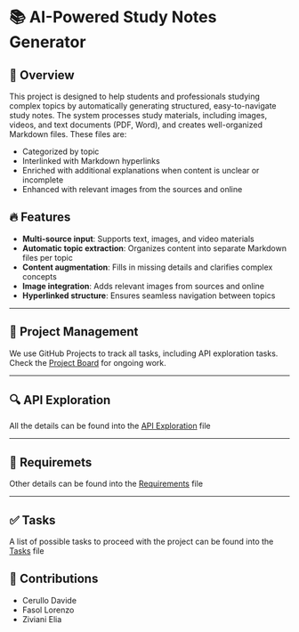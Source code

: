 # 📚 AI-Powered Study Notes Generator

## 📝 Overview
This project is designed to help students and professionals studying complex topics by automatically generating structured, easy-to-navigate study notes. The system processes study materials, including images, videos, and text documents (PDF, Word), and creates well-organized Markdown files. These files are:

- Categorized by topic
- Interlinked with Markdown hyperlinks
- Enriched with additional explanations when content is unclear or incomplete
- Enhanced with relevant images from the sources and online

## 🔥 Features
- **Multi-source input**: Supports text, images, and video materials
- **Automatic topic extraction**: Organizes content into separate Markdown files per topic
- **Content augmentation**: Fills in missing details and clarifies complex concepts
- **Image integration**: Adds relevant images from sources and online
- **Hyperlinked structure**: Ensures seamless navigation between topics

---

## 📌 Project Management
We use GitHub Projects to track all tasks, including API exploration tasks. Check the [Project Board](https://github.com/users/ELI20ZIVI/projects/6) for ongoing work.

---

## 🔍 API Exploration
All the details can be found into the [API Exploration](https://docs.google.com/document/d/1faQ3JmGFAZSQC0qg21d-wZG7QcItbEJFvgcQuDj7weE/edit?usp=sharing) file

---

## 🧐 Requiremets
Other details can be found into the [Requirements](https://docs.google.com/document/d/12HqhXcp-jp5MfkvI6AWPRuK7epVN055NAt1-3iH4OjI/edit?usp=sharing) file

---

## ✅ Tasks
A list of possible tasks to proceed with the project can be found into the [Tasks](https://docs.google.com/document/d/1pwnZdDuRnzD759D_uojXE_4AusSUYnkQLj4nmz7ALJU/edit?usp=sharing) file

## 🤝 Contributions
- Cerullo Davide
- Fasol Lorenzo
- Ziviani Elia
